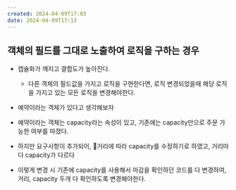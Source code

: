 ```yaml
---
created: 2024-04-09T17:03
date: 2024-04-09T17:13
---
```

## 객체의 필드를 그대로 노출하여 로직을 구하는 경우
- 캡슐화가 깨지고 결합도가 높아진다.
	- 다른 객체의 필드값을 가지고 로직을 구현한다면, 로직 변경되었을때 해당 로직을 가지고 있는 모든 로직을 변경해야한다.

- 예약이라는 객체가 있다고 생각해보자
- 예약이라는 객체는 capacity라는 속성이 있고, 기존에는 capacity만으로 주문 가능한 여부를 따졌다.
- 하지만 요구사항이 추가되어, 거리에 따라 capacity를 수정하기로 하였고, 거리마다 capacity가 다르다
- 이렇게 변경 시 기존에 capacity를 사용해서 마감을 확인하던 코드를 다 변경하여, 거리, capacity 두개 다 확인하도록 변경해야한다.
